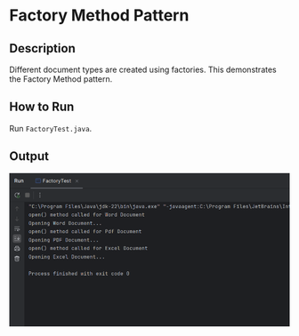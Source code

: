 # Factory Method Pattern

## Description
Different document types are created using factories. This demonstrates the Factory Method pattern.

## How to Run
Run `FactoryTest.java`.

## Output
![Program Output](./output.png)

